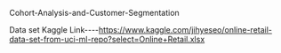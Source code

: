 Cohort-Analysis-and-Customer-Segmentation

Data set Kaggle Link----https://www.kaggle.com/jihyeseo/online-retail-data-set-from-uci-ml-repo?select=Online+Retail.xlsx
